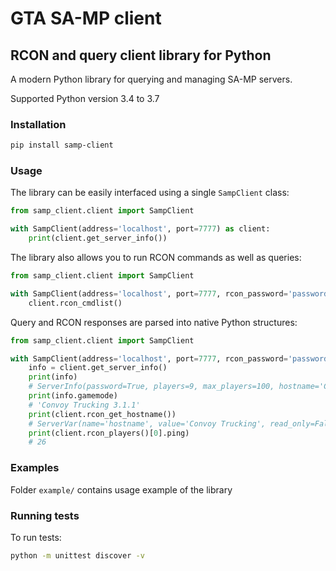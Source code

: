 # GTA SA-MP client 

## RCON and query client library for  Python

A modern Python library for querying and managing SA-MP servers.
 
Supported Python version 3.4 to 3.7

### Installation
```bash
pip install samp-client
```

### Usage
The library can be easily interfaced using a single `SampClient` class:

```python
from samp_client.client import SampClient

with SampClient(address='localhost', port=7777) as client:
    print(client.get_server_info())
```

The library also allows you to run RCON commands as well as queries:
```python
from samp_client.client import SampClient

with SampClient(address='localhost', port=7777, rcon_password='password') as client:
    client.rcon_cmdlist()
```

Query and RCON responses are parsed into native Python structures:
```python
from samp_client.client import SampClient

with SampClient(address='localhost', port=7777, rcon_password='password') as client:
    info = client.get_server_info()
    print(info)
    # ServerInfo(password=True, players=9, max_players=100, hostname='Convoy Trucking', gamemode='Convoy Trucking 3.1.1', language='English')
    print(info.gamemode)
    # 'Convoy Trucking 3.1.1'
    print(client.rcon_get_hostname())
    # ServerVar(name='hostname', value='Convoy Trucking', read_only=False)
    print(client.rcon_players()[0].ping)
    # 26
```


### Examples
Folder `example/` contains usage example of the library

### Running tests
To run tests:
```bash
python -m unittest discover -v
```